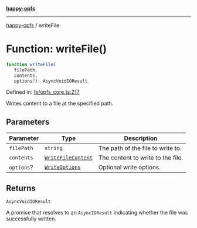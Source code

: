 [**happy-opfs**](../README.md)

***

[happy-opfs](../README.md) / writeFile

# Function: writeFile()

```ts
function writeFile(
   filePath, 
   contents, 
   options?): AsyncVoidIOResult
```

Defined in: [fs/opfs\_core.ts:217](https://github.com/JiangJie/happy-opfs/blob/7d6f4902eef2f34868c7991f5501261a1d1ff67a/src/fs/opfs_core.ts#L217)

Writes content to a file at the specified path.

## Parameters

| Parameter | Type | Description |
| ------ | ------ | ------ |
| `filePath` | `string` | The path of the file to write to. |
| `contents` | [`WriteFileContent`](../type-aliases/WriteFileContent.md) | The content to write to the file. |
| `options`? | [`WriteOptions`](../interfaces/WriteOptions.md) | Optional write options. |

## Returns

`AsyncVoidIOResult`

A promise that resolves to an `AsyncIOResult` indicating whether the file was successfully written.
